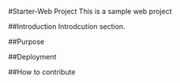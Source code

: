 #Starter-Web Project
This is a sample web project

##Introduction
Introdcution section.

##Purpose


##Deployment

##How to contribute


